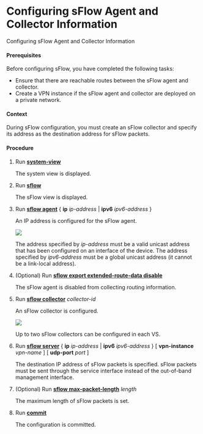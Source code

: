 Configuring sFlow Agent and Collector Information
=================================================

Configuring sFlow Agent and Collector Information

#### Prerequisites

Before configuring sFlow, you have completed the following tasks:

* Ensure that there are reachable routes between the sFlow agent and collector.
* Create a VPN instance if the sFlow agent and collector are deployed on a private network.

#### Context

During sFlow configuration, you must create an sFlow collector and specify its address as the destination address for sFlow packets.


#### Procedure

1. Run [**system-view**](cmdqueryname=system-view)
   
   
   
   The system view is displayed.
2. Run [**sflow**](cmdqueryname=sflow)
   
   
   
   The sFlow view is displayed.
3. Run [**sflow agent**](cmdqueryname=sflow+agent) { **ip** *ip-address* | **ipv6** *ipv6-address* }
   
   
   
   An IP address is configured for the sFlow agent.
   
   
   
   ![](../../../../public_sys-resources/note_3.0-en-us.png) 
   
   The address specified by *ip-address* must be a valid unicast address that has been configured on an interface of the device. The address specified by *ipv6-address* must be a global unicast address (it cannot be a link-local address).
4. (Optional) Run [**sflow export extended-route-data disable**](cmdqueryname=sflow+export+extended-route-data+disable)
   
   
   
   The sFlow agent is disabled from collecting routing information.
5. Run [**sflow collector**](cmdqueryname=sflow+collector) *collector-id*
   
   
   
   An sFlow collector is configured.
   
   
   
   ![](../../../../public_sys-resources/note_3.0-en-us.png) 
   
   Up to two sFlow collectors can be configured in each VS.
6. Run [**sflow server**](cmdqueryname=sflow+server) { **ip** *ip-address* | **ipv6** *ipv6-address* } [ **vpn-instance** *vpn-name* ] [ **udp-port** *port* ]
   
   
   
   The destination IP address of sFlow packets is specified. sFlow packets must be sent through the service interface instead of the out-of-band management interface.
7. (Optional) Run [**sflow max-packet-length**](cmdqueryname=sflow+max-packet-length) *length*
   
   
   
   The maximum length of sFlow packets is set.
8. Run [**commit**](cmdqueryname=commit)
   
   
   
   The configuration is committed.